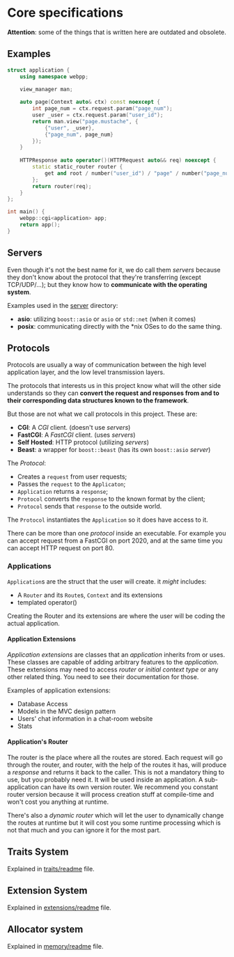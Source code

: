 # Core specifications

__Attention__: some of the things that is written here are outdated and obsolete.

## Examples

```c++
struct application {
    using namespace webpp;
    
    view_manager man;

    auto page(Context auto& ctx) const noexcept {
        int page_num = ctx.request.param("page_num");
        user _user = ctx.request.param("user_id");
        return man.view("page.mustache", {
            {"user", _user},
            {"page_num", page_num}
        });
    }
    
    HTTPResponse auto operator()(HTTPRequest auto&& req) noexcept {
        static static_router router {
            get and root / number("user_id") / "page" / number("page_num") >> &app::page
        };
        return router(req);
    }
};

int main() {
    webpp::cgi<application> app;
    return app();
}

```

## Servers
Even though it's not the best name for it, we do call them _servers_ because
they don't know about the protocol that they're transferring (except TCP/UDP/...);
but they know how to __communicate with the operating system__.

Examples used in the [server](./server) directory:

- __asio__: utilizing `boost::asio` or `asio` or `std::net` (when it comes)
- __posix__: communicating directly with the *nix OSes to do the same thing.

## Protocols
Protocols are usually a way of communication between the high level application layer,
and the low level transmission layers.

The protocols that interests us in this project know what will the other side
understands so they can __convert the request and responses from and to their corresponding
data structures known to the framework__.

But those are not what we call protocols in this project. These are:

- __CGI__: A _CGI_ client. (doesn't use _servers_)
- __FastCGI__: A _FastCGI_ client. (uses _servers_)
- __Self Hosted__: HTTP protocol (utilizing _servers_)
- __Beast__: a wrapper for `boost::beast` (has its own `boost::asio` _server_)

The _Protocol_:
- Creates a `request` from user requests;
- Passes the `request` to the `Applicaton`;
- `Application` returns a `response`;
- `Protocol` converts the `response` to the known format by the client;
- `Protocol` sends that `response` to the outside world.

The `Protocol` instantiates the `Application` so it does have access to it.

There can be more than one _protocol_ inside an executable.
For example you can accept request from a FastCGI on port 2020,
and at the same time you can accept HTTP request on port 80.

### Applications
`Application`s are the struct that the user will create. it  _might_ includes:

 - A `Router` and its `Route`s, `Context` and its extensions
 - templated operator()

Creating the Router and its extensions are where the user will be coding
the actual application.

#### Application Extensions
_Application extensions_ are classes that an _application_ inherits from or uses.
These classes are capable of adding arbitrary features to the _application_.
These extensions may need to access _router_ or _initial context type_ or
any other related thing. You need to see their documentation for those.

Examples of application extensions:

 - Database Access
 - Models in the MVC design pattern
 - Users' chat information in a chat-room website
 - Stats

#### Application's Router
The router is the place where all the routes are stored.
Each request will go through the router, and router, with 
the help of the routes it has, will produce a _response_ and 
returns it back to the caller.
This is not a mandatory thing to use, but you probably need it.
It will be used inside an application. A sub-application can have its own
version router. We recommend you constant router version because it
will process creation stuff at compile-time and won't cost you
anything at runtime.

There's also a _dynamic router_ which will let the user 
to dynamically change the routes at runtime but it will cost you
some runtime processing which is not that much and you can
ignore it for the most part.

 
## Traits System
Explained in [traits/readme](./traits/README.md) file.

## Extension System
Explained in [extensions/readme](./extensions/README.md) file.


## Allocator system
Explained in [memory/readme](./memory/README.md) file.
